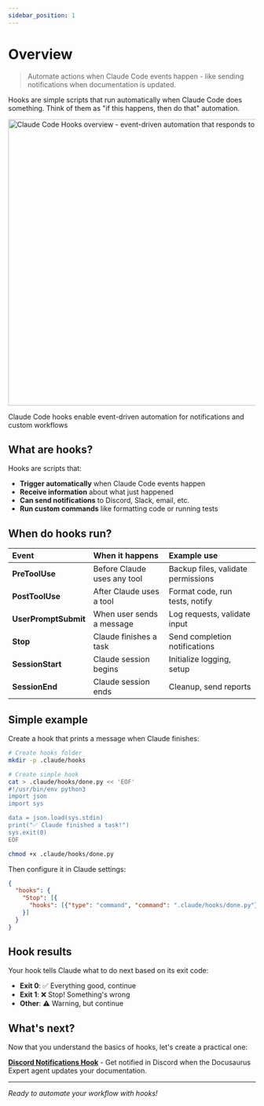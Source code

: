 ```yaml
---
sidebar_position: 1
---
```


# Overview

> Automate actions when Claude Code events happen - like sending notifications when documentation is updated.

Hooks are simple scripts that run automatically when Claude Code does something. Think of them as "if this happens, then do that" automation.

<div style={{textAlign: 'center', margin: '2rem 0'}}>
  <img
    width="673"
    height="583"
    alt="Claude Code Hooks overview - event-driven automation that responds to Claude Code actions"
    src="https://github.com/user-attachments/assets/d3e0e19e-1802-4a0b-a8a7-68bbce44c6fd"
    style={{
      borderRadius: '8px',
      border: '1px solid var(--ifm-color-emphasis-200)',
      boxShadow: '0 4px 6px rgba(0, 0, 0, 0.1)',
      maxWidth: '100%',
      height: 'auto'
    }}
  />
  <p style={{
    fontSize: '0.9rem',
    color: 'var(--ifm-color-emphasis-600)',
    marginTop: '0.5rem',
    fontStyle: 'italic'
  }}>
    Claude Code hooks enable event-driven automation for notifications and custom workflows
  </p>
</div>

## What are hooks?

Hooks are scripts that:
* **Trigger automatically** when Claude Code events happen
* **Receive information** about what just happened
* **Can send notifications** to Discord, Slack, email, etc.
* **Run custom commands** like formatting code or running tests

## When do hooks run?

| Event | When it happens | Example use |
|:------|:---------------|:------------|
| **PreToolUse** | Before Claude uses any tool | Backup files, validate permissions |
| **PostToolUse** | After Claude uses a tool | Format code, run tests, notify |
| **UserPromptSubmit** | When user sends a message | Log requests, validate input |
| **Stop** | Claude finishes a task | Send completion notifications |
| **SessionStart** | Claude session begins | Initialize logging, setup |
| **SessionEnd** | Claude session ends | Cleanup, send reports |

## Simple example

Create a hook that prints a message when Claude finishes:

```bash
# Create hooks folder
mkdir -p .claude/hooks

# Create simple hook
cat > .claude/hooks/done.py << 'EOF'
#!/usr/bin/env python3
import json
import sys

data = json.load(sys.stdin)
print("✅ Claude finished a task!")
sys.exit(0)
EOF

chmod +x .claude/hooks/done.py
```

Then configure it in Claude settings:
```json
{
  "hooks": {
    "Stop": [{
      "hooks": [{"type": "command", "command": ".claude/hooks/done.py"}]
    }]
  }
}
```

## Hook results

Your hook tells Claude what to do next based on its exit code:

* **Exit 0**: ✅ Everything good, continue
* **Exit 1**: ❌ Stop! Something's wrong
* **Other**: ⚠️ Warning, but continue

## What's next?

Now that you understand the basics of hooks, let's create a practical one:

**[Discord Notifications Hook](/docs/hooks/discord-notification-hook)** - Get notified in Discord when the Docusaurus Expert agent updates your documentation.

---

*Ready to automate your workflow with hooks!*
